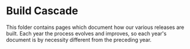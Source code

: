 <h1> Build Cascade </h1>

This folder contains pages which document how our various releases are built. 
Each year the process evolves and improves, so each year's document is by 
necessity different from the preceding year.

